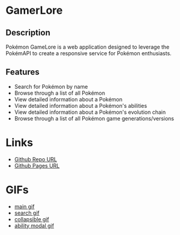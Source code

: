 # GamerLore

## Description
Pokémon GameLore is a web application designed to leverage the PokémAPI to create a responsive service for Pokémon enthusiasts.

## Features
- Search for Pokémon by name
- Browse through a list of all Pokémon
- View detailed information about a Pokémon
- View detailed information about a Pokémon's abilities
- View detailed information about a Pokémon's evolution chain
- Browse through a list of all Pokémon game generations/versions

# Links
- [Github Repo URL](https://github.com/josefalconGH/pokemon-game-lore)
- [Github Pages URL](https://josefalcongh.github.io/pokemon-game-lore)

# GIFs
- [main gif](./assets/images/gifs/Animation-00.gif)
- [search gif](./assets/images/gifs/Animation-01.gif)
- [collapsible gif](./assets/images/gifs/Animation-02.gif)
- [ability modal gif](./assets/images/gifs/Animation-03.gif)